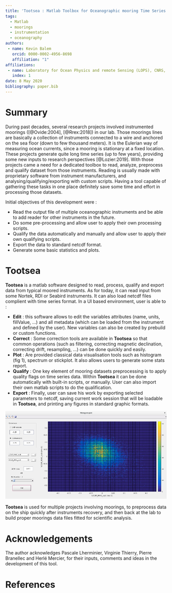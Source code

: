 ```yaml
---
title: 'Tootsea : Matlab Toolbox for Oceanographic mooring Time Series Exploration and Analysis'
tags:
  - Matlab
  - moorings
  - instrumentation
  - oceanography
authors:
 - name: Kevin Balem
   orcid: 0000-0002-4956-8698
   affiliation: "1"
affiliations:
 - name: Laboratory for Ocean Physics and remote Sensing (LOPS), CNRS, IRD, Ifremer, IUEM, Univ. Brest, 29280 Plouzané, France
   index: 1
date: 8 May 2020
bibliography: paper.bib
---
```


# Summary

During past decades, several research projects involved instrumented moorings ([@Ovide:2004], [@Rrex:2018]) in our lab. Those moorings lines are basically a collection of instruments connected to a wire and anchored on the sea floor (down to few thousand meters). It is the Eulerian way of measuring ocean currents, since a mooring is stationary at a fixed location. These projects generate quite long time series (up to few years), providing some new inputs to research perspectives [@Lozier:2019].
With those projects came a need for a dedicated toolbox to read, analyze, preprocess and qualify dataset from those instruments. Reading is usually made with proprietary software from instrument manufacturers, and analysing/qualifying/exporting with custom scripts. Having a tool capable of gathering these tasks in one place definitely save some time and effort in processing those datasets.

Initial objectives of this development were :  
- Read the output file of multiple oceanographic instruments and be able to add reader for other instruments in the future.  
- Do some pre-processing and allow user to apply their own processing scripts.  
- Qualify the data automatically and manually and allow user to apply their own qualifying scripts. 
- Export the data to standard netcdf format.  
- Generate some basic statistics and plots.

# Tootsea

**Tootsea** is a matlab software designed to read, process, qualify and export data from typical moored instruments. As for today, it can read input from some Nortek, RDI or Seabird instruments. It can also load netcdf files complient with time series format. In a UI based environment, user is able to :  
- **Edit** : this software allows to edit the variables attributes (name, units, fillValue, ...) and all metadata (which can be loaded from the instrument and defined by the user). New variables can also be created by prebuild or custom functions.  
- **Correct** : Some correction tools are available in **Tootsea** so that common operations (such as filtering, correcting magnetic declination, correcting drift, resampling, ...) can be done quickly and easily.  
- **Plot** : Are provided classical data visualisation tools such as histogram (fig 1), spectrum or stickplot. It also allows users to generate some stats report.  
- **Qualify** : One key element of mooring datasets preprocessing is to apply quality flags on time series data. Within **Tootsea** it can be done automatically with built-in scripts, or manually. User can also import their own matlab scripts to do the qualification.  
- **Export** : Finally, user can save his work by exporting selected parameters to netcdf, saving current work session that will be loadable in **Tootsea**, and printing any figures in standard graphic formats.  

![Plot example.\label{fig:example}](media/histo2d_paper.png)

**Tootsea** is used for multiple projects involving moorings, to preprocess data on the ship quickly after instruments recovery, and then back at the lab to build proper moorings data files fitted for scientific analysis.

# Acknowledgements

The author acknowledges Pascale Lherminier, Virginie Thierry, Pierre Branellec and Herlé Mercier, for their inputs, comments and ideas in the development of this tool.  

# References
